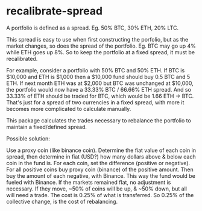 # recalibrate-spread

A portfolio is defined as a spread. Eg. 50% BTC, 30% ETH, 20% LTC.

This spread is easy to use when first constructing the porfolio, but as the market changes, so does the spread of the portfolio. Eg. BTC may go up 4% while ETH goes up 8%. So to keep the portfolio at a fixed spread, it must be recalibrated.

For example, consider a portfolio with 50% BTC and 50% ETH.
If BTC is $10,000 and ETH is $1,000 then a $10,000 fund should buy 0.5 BTC and 5 ETH.
If next month ETH was at $2,000 but BTC was unchanged at $10,000, the portfolio would now have a 33.33% BTC / 66.66% ETH spread.
And so 33.33% of ETH should be traded for BTC, which would be 1.66 ETH -> BTC.
That's just for a spread of two currencies in a fixed spread, with more it becomes more complicated to calculate manually.

This package calculates the trades necessary to rebalance the portfolio to maintain a fixed/defined spread.

Possible solution:

Use a proxy coin (like binance coin). Determine the fiat value of each coin in spread, then determine in fiat (USD?) how many dollars above & below each coin in the fund is. For each coin, set the difference (positive or negative). For all positive coins buy proxy coin (binance) of the positive amount. Then buy the amount of each negative, with Binance. This way the fund would be fueled with Binance.
If the markets remained flat, no adjustment is necessary. If they move, ~50% of coins will be up, & ~50% down, but all will need a trade. The cost is 0.25% of what is transferred. So 0.25% of the collective change, is the cost of rebalancing.